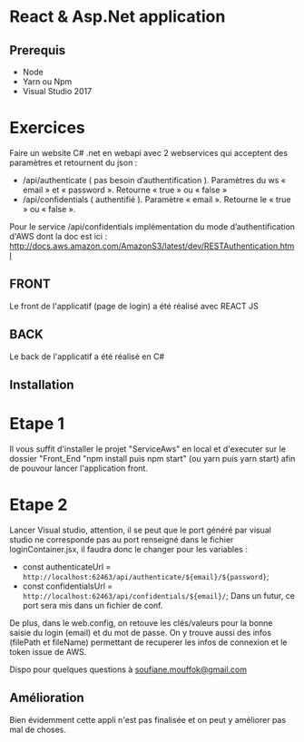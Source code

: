 # React & Asp.Net application

## Prerequis

- Node
- Yarn ou Npm
- Visual Studio 2017 

# Exercices

Faire un website C# .net en webapi avec 2 webservices qui acceptent des paramètres et retournent du json :
-    /api/authenticate ( pas besoin d’authentification ). Paramètres du ws « email » et « password ». Retourne « true » ou « false »
-    /api/confidentials ( authentifié ). Paramètre « email ». Retourne le  « true » ou « false ».
 
Pour le service /api/confidentials implémentation du mode d’authentification d'AWS dont la doc est ici :  http://docs.aws.amazon.com/AmazonS3/latest/dev/RESTAuthentication.html 
 
## FRONT

Le front de l'applicatif (page de login) a été réalisé avec REACT JS

## BACK

Le back de l'applicatif a été réalisé en C#

## Installation

# Etape 1

Il vous suffit d'installer le projet "ServiceAws" en local et d'executer sur le dossier "Front_End "npm install puis npm start" (ou yarn puis yarn start) afin de pouvour lancer l'application front.

# Etape 2
Lancer Visual studio, attention, il se peut que le port généré par visual studio ne corresponde pas au port renseigné dans le fichier loginContainer.jsx, il faudra donc
le changer pour les variables :
- const authenticateUrl = `http://localhost:62463/api/authenticate/${email}/${password}`;
- const confidentialsUrl = `http://localhost:62463/api/confidentials/${email}/`;
Dans un futur, ce port sera mis dans un fichier de conf.

De plus, dans le web.config, on retouve les clés/valeurs pour la bonne saisie du login (email) et du mot de passe.
On y trouve aussi des infos (filePath et fileName) permettant de recuperer les infos de connexion et le token issue de AWS.

Dispo pour quelques questions à soufiane.mouffok@gmail.com

## Amélioration

Bien évidemment cette appli n'est pas finalisée et on peut y améliorer pas mal de choses.
